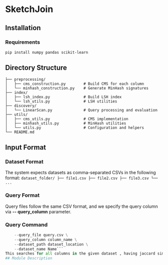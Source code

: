 # SketchJoin
## Installation
### Requirements

```pip install numpy pandas scikit-learn```
## Directory Structure 
``` . 
├── preprocessing/ 
│   ├── cms_construction.py        # Build CMS for each column 
│   └── minhash_construction.py    # Generate MinHash signatures 
├── index/
│   ├── lsh_index.py               # Build LSH index 
│   └── lsh_utils.py               # LSH utilities 
├── discovery/
│   └── LinearScan.py              # Query processing and evaluation 
├── utils/
│   ├── cms_utils.py               # CMS implementation 
│   ├── minhash_utils.py           # MinHash utilities 
│   └── utils.py                   # Configuration and helpers 
└── README.md
```
## Input Format 
### Dataset Format 
The system expects datasets as  comma-separated CSVs  in the following format:
 ``dataset_folder/
├── file1.csv
├── file2.csv
├── file3.csv
└── ... ``
### Query Format
Query files follow the same CSV format, and we specify the query column via   **-- query_column** parameter.
### Query Command 
```python discovery/LinearScan.py \
    --query_file query.csv \
    --query_column column_name \
    --dataset_path dataset_location \
    --dataset_name Name```
This searches for all columns in the given dataset , having jaccard similarity greater or equal to the threshold set in **utils.py** to the "location" column in query.csv.
## Module Description

